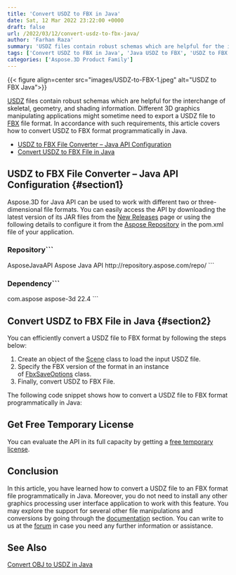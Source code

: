```yaml
---
title: 'Convert USDZ to FBX in Java'
date: Sat, 12 Mar 2022 23:22:00 +0000
draft: false
url: /2022/03/12/convert-usdz-to-fbx-java/
author: 'Farhan Raza'
summary: 'USDZ files contain robust schemas which are helpful for the interchange of skeletal, geometry, and shading information. Different 3D graphics manipulating applications might sometime need to export a USDZ file to FBX file format. In accordance with such requirements, this article covers how to **convert USDZ to FBX format programmatically in Java**.'
tags: ['Convert USDZ to FBX in Java', 'Java USDZ to FBX', 'USDZ to FBX in Java']
categories: ['Aspose.3D Product Family']
---
```




{{< figure align=center src="images/USDZ-to-FBX-1.jpeg" alt="USDZ to FBX Java">}}


[USDZ][1] files contain robust schemas which are helpful for the interchange of skeletal, geometry, and shading information. Different 3D graphics manipulating applications might sometime need to export a USDZ file to [FBX][2] file format. In accordance with such requirements, this article covers how to convert USDZ to FBX format programmatically in Java.

*   [USDZ to FBX File Converter – Java API Configuration][3]
*   [Convert USDZ to FBX File in Java][4]

## USDZ to FBX File Converter – Java API Configuration {#section1}

Aspose.3D for Java API can be used to work with different two or three-dimensional file formats. You can easily access the API by downloading the latest version of its JAR files from the [New Releases][5] page or using the following details to configure it from the [Aspose Repository][6] in the pom.xml file of your application.

### Repository```
 <repositories>
    <repository>
        <id>AsposeJavaAPI</id>
        <name>Aspose Java API</name>
        <url>http://repository.aspose.com/repo/</url>
    </repository>
</repositories>
```

### Dependency```
 <dependencies>
    <dependency>
        <groupId>com.aspose</groupId>
        <artifactId>aspose-3d</artifactId>
        <version>22.4</version>
    </dependency>
</dependencies>
```

## Convert USDZ to FBX File in Java {#section2}

You can efficiently convert a USDZ file to FBX format by following the steps below:

1.  Create an object of the [Scene][7] class to load the input USDZ file.
2.  Specify the FBX version of the format in an instance of [FbxSaveOptions][8] class.
3.  Finally, convert USDZ to FBX File.

The following code snippet shows how to convert a USDZ file to FBX format programmatically in Java:



## Get Free Temporary License

You can evaluate the API in its full capacity by getting a [free temporary license][9].

## Conclusion

In this article, you have learned how to convert a USDZ file to an FBX format file programmatically in Java. Moreover, you do not need to install any other graphics processing user interface application to work with this feature. You may explore the support for several other file manipulations and conversions by going through the [documentation][10] section. You can write to us at the [forum][11] in case you need any further information or assistance.

## See Also

[Convert OBJ to USDZ in Java][12]




[1]: https://docs.fileformat.com/3d/usdz/
[2]: https://docs.fileformat.com/3d/fbx/
[3]: #section1
[4]: #section2
[5]: https://downloads.aspose.com/3d/java
[6]: https://repository.aspose.com/webapp/#/artifacts/browse/tree/General/repo/com/aspose/aspose-3d
[7]: https://apireference.aspose.com/3d/java/com.aspose.threed/scene
[8]: https://apireference.aspose.com/3d/java/com.aspose.threed/FbxSaveOptions
[9]: https://purchase.aspose.com/temporary-license
[10]: https://docs.aspose.com/3d/java/
[11]: https://forum.aspose.com/c/3d
[12]: https://blog.aspose.com/2022/02/01/convert-obj-usdz-java/




